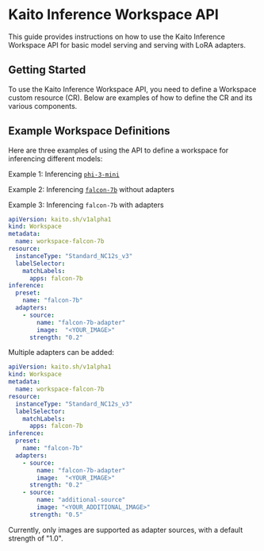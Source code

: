 # Kaito Inference Workspace API

This guide provides instructions on how to use the Kaito Inference Workspace API for basic model serving and serving with LoRA adapters.

## Getting Started

To use the Kaito Inference Workspace API, you need to define a Workspace custom resource (CR). Below are examples of how to define the CR and its various components.

## Example Workspace Definitions
Here are three examples of using the API to define a workspace for inferencing different models:

Example 1: Inferencing [`phi-3-mini`](../../examples/inference/kaito_workspace_phi_3.yaml)

Example 2: Inferencing [`falcon-7b`](../../examples/inference/kaito_workspace_falcon_7b.yaml) without adapters

Example 3: Inferencing `falcon-7b` with adapters

```yaml
apiVersion: kaito.sh/v1alpha1
kind: Workspace
metadata:
  name: workspace-falcon-7b
resource:
  instanceType: "Standard_NC12s_v3"
  labelSelector:
    matchLabels:
      apps: falcon-7b
inference:
  preset:
    name: "falcon-7b"
  adapters:
    - source:
        name: "falcon-7b-adapter"
        image:  "<YOUR_IMAGE>"
      strength: "0.2"
```

Multiple adapters can be added:

```yaml
apiVersion: kaito.sh/v1alpha1
kind: Workspace
metadata:
  name: workspace-falcon-7b
resource:
  instanceType: "Standard_NC12s_v3"
  labelSelector:
    matchLabels:
      apps: falcon-7b
inference:
  preset:
    name: "falcon-7b"
  adapters:
    - source:
        name: "falcon-7b-adapter"
        image:  "<YOUR_IMAGE>"
      strength: "0.2"
    - source:
        name: "additional-source"
        image: "<YOUR_ADDITIONAL_IMAGE>"
      strength: "0.5" 
```

Currently, only images are supported as adapter sources, with a default strength of "1.0".